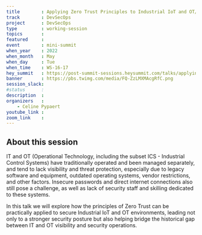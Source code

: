 ```yaml
---
title        : Applying Zero Trust Principles to Industrial IoT and OT/ICS
track        : DevSecOps
project      : DevSecOps
type         : working-session
topics       :
featured     :
event        : mini-summit
when_year    : 2022
when_month   : May
when_day     : Tue
when_time    : WS-16-17
hey_summit   : https://post-summit-sessions.heysummit.com/talks/applying-zero-trust-principles-to-industrial-iot-and-otics/
banner       : https://pbs.twimg.com/media/FQ-ZzLMXMAcgRfC.png
session_slack:
#status      : 
description  :
organizers   :
    - Celine Pypaert        
youtube_link : 
zoom_link    : 
---
```


## About this session
IT and OT (Operational Technology, including the subset ICS - Industrial Control Systems) have traditionally operated and been managed separately, and tend to lack visibility and threat protection, especially due to legacy software and equipment, outdated operating systems, vendor restrictions, and other factors. Insecure passwords and direct internet connections also still pose a challenge, as well as lack of security staff and skilling dedicated to these systems. 

In this talk we will explore how the principles of Zero Trust can be practically applied to secure Industrial IoT and OT environments, leading not only to a stronger security posture but also helping bridge the historical gap between IT and OT visibility and security operations.
